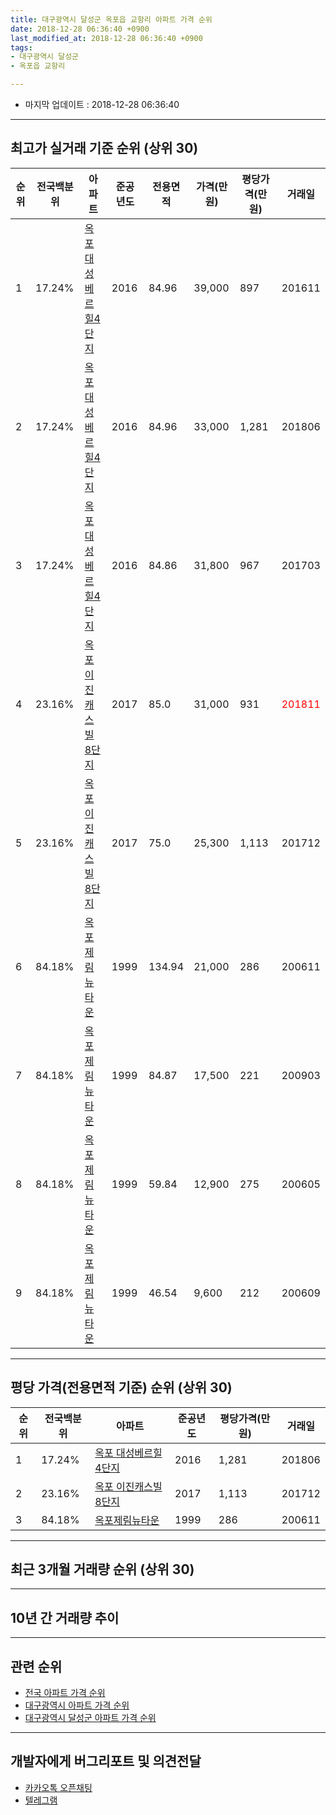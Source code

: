 ```yaml
---
title: 대구광역시 달성군 옥포읍 교항리 아파트 가격 순위
date: 2018-12-28 06:36:40 +0900
last_modified_at: 2018-12-28 06:36:40 +0900
tags:
- 대구광역시 달성군
- 옥포읍 교항리

---
```


* 마지막 업데이트 : 2018-12-28 06:36:40

---

## 최고가 실거래 기준 순위 (상위 30)


|순위|전국백분위|아파트|준공년도|전용면적|가격(만원)|평당가격(만원)|거래일|
|---|---|---|---|---|---|---|---|
|1|17.24%|[옥포 대성베르힐4단지](https://search.naver.com/search.naver?query=%EB%8C%80%EA%B5%AC%EA%B4%91%EC%97%AD%EC%8B%9C+%EB%8B%AC%EC%84%B1%EA%B5%B0+%EC%98%A5%ED%8F%AC%EC%9D%8D+%EA%B5%90%ED%95%AD%EB%A6%AC+%EC%98%A5%ED%8F%AC+%EB%8C%80%EC%84%B1%EB%B2%A0%EB%A5%B4%ED%9E%904%EB%8B%A8%EC%A7%80)|2016|84.96|39,000|897|201611|
|2|17.24%|[옥포 대성베르힐4단지](https://search.naver.com/search.naver?query=%EB%8C%80%EA%B5%AC%EA%B4%91%EC%97%AD%EC%8B%9C+%EB%8B%AC%EC%84%B1%EA%B5%B0+%EC%98%A5%ED%8F%AC%EC%9D%8D+%EA%B5%90%ED%95%AD%EB%A6%AC+%EC%98%A5%ED%8F%AC+%EB%8C%80%EC%84%B1%EB%B2%A0%EB%A5%B4%ED%9E%904%EB%8B%A8%EC%A7%80)|2016|84.96|33,000|1,281|201806|
|3|17.24%|[옥포 대성베르힐4단지](https://search.naver.com/search.naver?query=%EB%8C%80%EA%B5%AC%EA%B4%91%EC%97%AD%EC%8B%9C+%EB%8B%AC%EC%84%B1%EA%B5%B0+%EC%98%A5%ED%8F%AC%EC%9D%8D+%EA%B5%90%ED%95%AD%EB%A6%AC+%EC%98%A5%ED%8F%AC+%EB%8C%80%EC%84%B1%EB%B2%A0%EB%A5%B4%ED%9E%904%EB%8B%A8%EC%A7%80)|2016|84.86|31,800|967|201703|
|4|23.16%|[옥포 이진캐스빌 8단지](https://search.naver.com/search.naver?query=%EB%8C%80%EA%B5%AC%EA%B4%91%EC%97%AD%EC%8B%9C+%EB%8B%AC%EC%84%B1%EA%B5%B0+%EC%98%A5%ED%8F%AC%EC%9D%8D+%EA%B5%90%ED%95%AD%EB%A6%AC+%EC%98%A5%ED%8F%AC+%EC%9D%B4%EC%A7%84%EC%BA%90%EC%8A%A4%EB%B9%8C+8%EB%8B%A8%EC%A7%80)|2017|85.0|31,000|931|<span style="color:red">201811</span>|
|5|23.16%|[옥포 이진캐스빌 8단지](https://search.naver.com/search.naver?query=%EB%8C%80%EA%B5%AC%EA%B4%91%EC%97%AD%EC%8B%9C+%EB%8B%AC%EC%84%B1%EA%B5%B0+%EC%98%A5%ED%8F%AC%EC%9D%8D+%EA%B5%90%ED%95%AD%EB%A6%AC+%EC%98%A5%ED%8F%AC+%EC%9D%B4%EC%A7%84%EC%BA%90%EC%8A%A4%EB%B9%8C+8%EB%8B%A8%EC%A7%80)|2017|75.0|25,300|1,113|201712|
|6|84.18%|[옥포제림뉴타운](https://search.naver.com/search.naver?query=%EB%8C%80%EA%B5%AC%EA%B4%91%EC%97%AD%EC%8B%9C+%EB%8B%AC%EC%84%B1%EA%B5%B0+%EC%98%A5%ED%8F%AC%EC%9D%8D+%EA%B5%90%ED%95%AD%EB%A6%AC+%EC%98%A5%ED%8F%AC%EC%A0%9C%EB%A6%BC%EB%89%B4%ED%83%80%EC%9A%B4)|1999|134.94|21,000|286|200611|
|7|84.18%|[옥포제림뉴타운](https://search.naver.com/search.naver?query=%EB%8C%80%EA%B5%AC%EA%B4%91%EC%97%AD%EC%8B%9C+%EB%8B%AC%EC%84%B1%EA%B5%B0+%EC%98%A5%ED%8F%AC%EC%9D%8D+%EA%B5%90%ED%95%AD%EB%A6%AC+%EC%98%A5%ED%8F%AC%EC%A0%9C%EB%A6%BC%EB%89%B4%ED%83%80%EC%9A%B4)|1999|84.87|17,500|221|200903|
|8|84.18%|[옥포제림뉴타운](https://search.naver.com/search.naver?query=%EB%8C%80%EA%B5%AC%EA%B4%91%EC%97%AD%EC%8B%9C+%EB%8B%AC%EC%84%B1%EA%B5%B0+%EC%98%A5%ED%8F%AC%EC%9D%8D+%EA%B5%90%ED%95%AD%EB%A6%AC+%EC%98%A5%ED%8F%AC%EC%A0%9C%EB%A6%BC%EB%89%B4%ED%83%80%EC%9A%B4)|1999|59.84|12,900|275|200605|
|9|84.18%|[옥포제림뉴타운](https://search.naver.com/search.naver?query=%EB%8C%80%EA%B5%AC%EA%B4%91%EC%97%AD%EC%8B%9C+%EB%8B%AC%EC%84%B1%EA%B5%B0+%EC%98%A5%ED%8F%AC%EC%9D%8D+%EA%B5%90%ED%95%AD%EB%A6%AC+%EC%98%A5%ED%8F%AC%EC%A0%9C%EB%A6%BC%EB%89%B4%ED%83%80%EC%9A%B4)|1999|46.54|9,600|212|200609|


---

## 평당 가격(전용면적 기준) 순위 (상위 30)


|순위|전국백분위|아파트|준공년도|평당가격(만원)|거래일|
|---|---|---|---|---|---|
|1|17.24%|[옥포 대성베르힐4단지](https://search.naver.com/search.naver?query=%EB%8C%80%EA%B5%AC%EA%B4%91%EC%97%AD%EC%8B%9C+%EB%8B%AC%EC%84%B1%EA%B5%B0+%EC%98%A5%ED%8F%AC%EC%9D%8D+%EA%B5%90%ED%95%AD%EB%A6%AC+%EC%98%A5%ED%8F%AC+%EB%8C%80%EC%84%B1%EB%B2%A0%EB%A5%B4%ED%9E%904%EB%8B%A8%EC%A7%80)|2016|1,281|201806|
|2|23.16%|[옥포 이진캐스빌 8단지](https://search.naver.com/search.naver?query=%EB%8C%80%EA%B5%AC%EA%B4%91%EC%97%AD%EC%8B%9C+%EB%8B%AC%EC%84%B1%EA%B5%B0+%EC%98%A5%ED%8F%AC%EC%9D%8D+%EA%B5%90%ED%95%AD%EB%A6%AC+%EC%98%A5%ED%8F%AC+%EC%9D%B4%EC%A7%84%EC%BA%90%EC%8A%A4%EB%B9%8C+8%EB%8B%A8%EC%A7%80)|2017|1,113|201712|
|3|84.18%|[옥포제림뉴타운](https://search.naver.com/search.naver?query=%EB%8C%80%EA%B5%AC%EA%B4%91%EC%97%AD%EC%8B%9C+%EB%8B%AC%EC%84%B1%EA%B5%B0+%EC%98%A5%ED%8F%AC%EC%9D%8D+%EA%B5%90%ED%95%AD%EB%A6%AC+%EC%98%A5%ED%8F%AC%EC%A0%9C%EB%A6%BC%EB%89%B4%ED%83%80%EC%9A%B4)|1999|286|200611|


---

## 최근 3개월 거래량 순위 (상위 30)


<div style="width:100%;">
    <canvas id="deal_count_ranking" height="250"></canvas>
</div>


<script>
new Chart(document.getElementById("deal_count_ranking"), {
    type: 'horizontalBar',
    data: {
        labels: ['옥포 대성베르힐4단지', '옥포제림뉴타운', '옥포 이진캐스빌 8단지'],
        datasets: [{
            label: '실거래 수',
            data: [11, 10, 2],
            borderColor: "rgba(255, 0, 128, 1)",
            backgroundColor: "rgba(255, 0, 128, 0.5)",
            fill: false,
        }]
    },
    options: {
        responsive: true,
        title: {
            display: true,
            text: '최근 3개월 거래량 순위'
        },
        tooltips: {
            mode: 'index',
            intersect: false,
            callbacks: {
                title: function(tooltipItems, data) {
                    return "실거래 수:";
                },
                label: function(tooltipItem, data) {
                    return data.labels[tooltipItem.index] + ": " + tooltipItem.xLabel;
                }
            }
        },
        hover: {
            mode: 'nearest',
            intersect: true
        },
        scales: {
            xAxes: [{
                display: true,
                scaleLabel: {
                    display: true,
                    labelString: '실거래 수'
                },
                ticks: {
                    suggestedMin: 0,
                }
            }],
            yAxes: [{
                display: true,
                ticks: {
                    autoSkip: false,
                    callback: function(value, index, values) {
                        if (value.length > 15)
                            return value.substr(0, 13) + "...";
                        else
                            return value;
                    }
                },
                scaleLabel: {
                    display: false,
                }
            }]
        }
    }
});

</script>


---

## 10년 간 거래량 추이


<div style="width:100%;">
    <canvas id="deal_progress" height="250"></canvas>
</div>

<script>
new Chart(document.getElementById("deal_progress"), {
    type: 'line',
    data: {
        labels: ['200812','200901','200902','200903','200904','200905','200906','200907','200908','200909','200910','200911','200912','201001','201002','201003','201004','201005','201006','201007','201008','201009','201010','201011','201012','201101','201102','201103','201104','201105','201106','201107','201108','201109','201110','201111','201112','201201','201202','201203','201204','201205','201206','201207','201208','201209','201210','201211','201212','201301','201302','201303','201304','201305','201306','201307','201308','201309','201310','201311','201312','201401','201402','201403','201404','201405','201406','201407','201408','201409','201410','201411','201412','201501','201502','201503','201504','201505','201506','201507','201508','201509','201510','201511','201512','201601','201602','201603','201604','201605','201606','201607','201608','201609','201610','201611','201612','201701','201702','201703','201704','201705','201706','201707','201708','201709','201710','201711','201712','201801','201802','201803','201804','201805','201806','201807','201808','201809','201810','201811','201812'],
        datasets: [{
            label: '실거래 수',
            pointRadius: 1,
            data: [1, 1, 1, 2, 5, 2, 1, 3, 3, 1, 2, 9, 6, 9, 4, 6, 2, 1, 2, 4, 5, 5, 3, 3, 8, 5, 2, 9, 5, 7, 5, 5, 4, 2, 6, 4, 1, 1, 5, 9, 7, 3, 9, 2, 2, 1, 4, 1, 1, 5, 3, 5, 2, 9, 6, 5, 2, 4, 6, 0, 3, 1, 1, 1, 4, 2, 3, 7, 1, 2, 3, 3, 0, 3, 2, 6, 8, 3, 2, 5, 2, 2, 5, 1, 3, 1, 2, 3, 1, 1, 2, 2, 2, 1, 1, 1, 0, 1, 1, 7, 5, 5, 5, 4, 4, 4, 9, 4, 5, 7, 6, 5, 3, 4, 2, 5, 4, 10, 10, 11, 2],
            borderColor: "rgba(255, 201, 14, 1)",
            backgroundColor: "rgba(255, 201, 14, 0.5)",
            fill: true,
        }]
    },
    options: {
        responsive: true,
        title: {
            display: true,
            text: '10년간 거래량 추이'
        },
        tooltips: {
            mode: 'index',
            intersect: false,
        },
        hover: {
            mode: 'nearest',
            intersect: true
        },
        scales: {
            xAxes: [{
                display: true,
                scaleLabel: {
                    display: true,
                    labelString: '년/월'
                }
            }],
            yAxes: [{
                display: true,
                ticks: {
                    suggestedMin: 0,
                },
                scaleLabel: {
                    display: true,
                    labelString: '실거래 수'
                }
            }]
        }
    }
});

</script>


---

## 관련 순위

- [전국 아파트 가격 순위](https://inasie.github.io/apt-ranking/전국)
- [대구광역시 아파트 가격 순위](https://inasie.github.io/apt-ranking/대구광역시)
- [대구광역시 달성군 아파트 가격 순위](https://inasie.github.io/apt-ranking/대구광역시-달성군)


---

## 개발자에게 버그리포트 및 의견전달

- [카카오톡 오픈채팅](https://open.kakao.com/o/gLJUAP4)
- [텔레그램](https://t.me/inasie)

